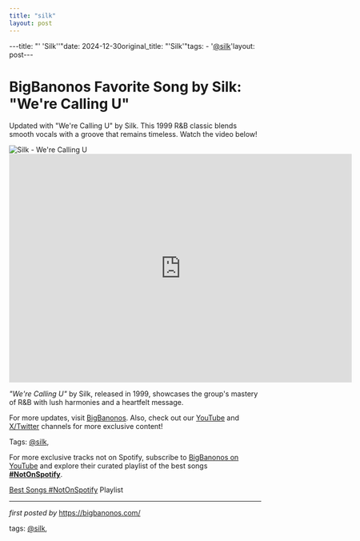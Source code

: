 ```yaml
---
title: "silk"
layout: post
---
```

---title: "' 'Silk''"date: 2024-12-30original_title: "'Silk'"tags:  - '[@silk](/tags/silk/)'layout: post---<!-- Title of the Post --><h1 >BigBanonos Favorite Song by Silk: "We're Calling U"</h1> <!-- Introductory Text --><p >Updated with "We're Calling U" by Silk. This 1999 R&B classic blends smooth vocals with a groove that remains timeless. Watch the video below!</p> <!-- Featured Image --><div > <img src="https://i.ytimg.com/vi/30wPZ5C5e9g/maxresdefault.jpg" alt="Silk - We're Calling U" /></div> <!-- YouTube Video Embed --><div > <iframe width="685" height="457" src="https://www.youtube.com/embed/dPaXYa0m6Qs" frameborder="0" allowfullscreen></iframe></div> <!-- Song Information --><div > <p><em>"We're Calling U"</em> by Silk, released in 1999, showcases the group's mastery of R&B with lush harmonies and a heartfelt message.</p></div> <!-- Footer Links --><div > <p>For more updates, visit <a href="https://bigbanonos.com/" target="_blank">BigBanonos</a>. Also, check out our <a href="https://www.youtube.com/[@BigBanonos](/tags/BigBanonos/)" target="_blank">YouTube</a> and <a href="https://x.com/bigbanonos" target="_blank">X/Twitter</a> channels for more exclusive content!</p></div> <!-- Tags --><p >Tags: [@silk](/tags/silk/),</p><!--Subscribe and Playlist Links--><div>    <p>For more exclusive tracks not on Spotify, subscribe to <a href="https://www.youtube.com/[@BigBanonos](/tags/BigBanonos/)" target="_blank">BigBanonos on YouTube</a> and explore their curated playlist of the best songs <strong>[#NotOnSpotify](/tags/NotOnSpotify/)</strong>.</p>    <p><a href="https://www.youtube.com/playlist?list=PLtuNtuTatqI0kFahUCbtbfenC_ET5O_tr" target="_blank">Best Songs [#NotOnSpotify](/tags/NotOnSpotify/) Playlist<br /></a></p></div><hr /><p><em>first posted by</em> <a href="https://bigbanonos.com/" rel="noopener" target="_new">https://bigbanonos.com/</a></p><p>tags: [@silk](/tags/silk/),</p>